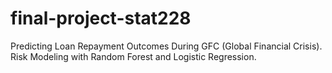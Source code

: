 # final-project-stat228
Predicting Loan Repayment Outcomes During GFC (Global Financial Crisis). Risk Modeling with Random Forest and Logistic Regression.
